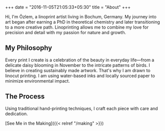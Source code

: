 +++
date = "2016-11-05T21:05:33+05:30"
title = "About"
+++

Hi, I'm Özlem, a linoprint artist living in Bochum, Germany. My journey into art began after earning a PhD in theoretical chemistry and later transitioning to a more creative path. Linoprinting allows me to combine my love for precision and detail with my passion for nature and growth.

## My Philosophy

Every print I create is a celebration of the beauty in everyday life—from a delicate daisy blooming in November to the intricate patterns of birds. I believe in creating sustainably made artwork. That's why I am drawn to linocut printing. I am using water-based inks and locally sourced paper to minimize environmental impact.

## The Process

Using traditional hand-printing techniques, I craft each piece with care and dedication.

[See Me in the Making]({{< relref "/making" >}})
